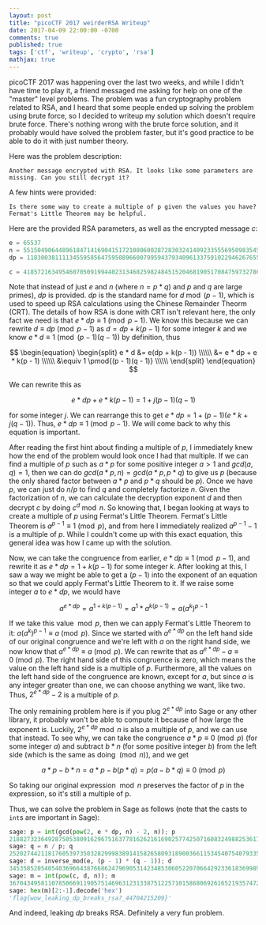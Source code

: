 ```yaml
---
layout: post
title: "picoCTF 2017 weirderRSA Writeup"
date: 2017-04-09 22:00:00 -0700
comments: true
published: true
tags: ['ctf', 'writeup', 'crypto', 'rsa']
mathjax: true
---
```

picoCTF 2017 was happening over the last two weeks, and while I didn't have time to play it, a friend messaged me asking for help on one of the "master" level problems. The problem was a fun cryptography problem related to RSA, and I heard that some people ended up solving the problem using brute force, so I decided to writeup my solution which doesn't require brute force. There's nothing wrong with the brute force solution, and it probably would have solved the problem faster, but it's good practice to be able to do it with just number theory.

<!-- more -->

Here was the problem description:
```
Another message encrypted with RSA. It looks like some parameters are missing. Can you still decrypt it?
```

A few hints were provided:
```
Is there some way to create a multiple of p given the values you have?
Fermat's Little Theorem may be helpful.
```

Here are the provided RSA parameters, as well as the encrypted message $c$:
```python
e = 65537
n = 551504906448961847141690415172108060028728303241409233555695098354559944134593608349928135804830998592132110248539199471080424828431558863560289446722435352638365009233192053427739540819371609958014315243749107802424381558044339319969305152016580632977089138029197496120537936093909331580951370236220987003013
dp = 11830038111134559585647595089660079959437934096133759102294626765549623265660232459679672150751523484215314838435592395437758168739238085557609083462380613

c = 418572163495460705091994402313468259824845152046819051708475973278685439488218787721608798128772047429018094097494688211258770586158227367592079338748634678836934643602701977245535903228577069635940900201087759467891714571538138574420185845350371745237794514198783443249846917698316091319797744417823562800249
```

Note that instead of just $e$ and $n$ (where $n = p * q$) and $p$ and $q$ are large primes), $dp$ is provided. $dp$ is the standard name for $d \bmod (p - 1)$, which is used to speed up RSA calculations using the Chinese Remainder Theorm (CRT). The details of how RSA is done with CRT isn't relevant here, the only fact we need is that $e * dp \equiv 1 \pmod{p - 1}$. We know this because we can rewrite $d \equiv dp \pmod{p - 1}$ as $d = dp + k(p - 1)$ for some integer $k$ and we know $e * d \equiv 1 \pmod{(p - 1)(q - 1)}$ by definition, thus

$$
\begin{equation}
\begin{split}
e * d &= e(dp + k(p - 1)) \\\\\\
&= e * dp + e * k(p - 1) \\\\\\
&\equiv 1 \pmod{(p - 1)(q - 1)} \\\\\\
\end{split}
\end{equation}
$$

We can rewrite this as

$$e * dp + e * k(p - 1) = 1 + j(p - 1)(q - 1)$$

for some integer $j$. We can rearrange this to get $e * dp = 1 + (p - 1)(e * k + j(q - 1))$. Thus, $e * dp \equiv 1 \pmod{p - 1}$. We will come back to why this equation is important.

After reading the first hint about finding a multiple of $p$, I immediately knew how the end of the problem would look once I had that multiple. If we can find a multiple of $p$ such as $a * p$ for some positive integer $a > 1$ and $gcd(a, q) = 1$, then we can do $gcd(a * p, n) = gcd(a * p, p * q)$ to give us $p$ (because the only shared factor between $a * p$ and $p * q$ should be $p$). Once we have $p$, we can just do $n / p$ to find $q$ and completely factorize $n$. Given the factorization of $n$, we can calculate the decryption exponent $d$ and then decrypt $c$ by doing $c^d \bmod n$. So knowing that, I began looking at ways to create a multiple of $p$ using Fermat's Little Theorem. Fermat's Little Theorem is $a^{p - 1} \equiv 1 \pmod{p}$,  and from here I immediately realized $a^{p - 1} - 1$ is a multiple of $p$. While I couldn't come up with this exact equation, this general idea was how I came up with the solution.

Now, we can take the congruence from earlier, $e * dp \equiv 1 \pmod{p - 1}$, and rewrite it as $e * dp = 1 + k(p - 1)$ for some integer $k$. After looking at this, I saw a way we might be able to get a $(p - 1)$ into the exponent of an equation so that we could apply Fermat's Little Theorem to it. If we raise some integer $a$ to $e * dp$, we would have

$$a^{e * dp} = a^{1 + k(p - 1)} = a^1 * a^{k(p - 1)} = a(a^k)^{p - 1}$$

If we take this value $\bmod p$, then we can apply Fermat's Little Theorem to it: $a(a^k)^{p - 1} \equiv a \pmod{p}$. Since we started with $a^{e * dp}$ on the left hand side of our original congruence and we're left with $a$ on the right hand side,  we now know that $a^{e * dp} \equiv a \pmod{p}$. We can rewrite that as $a^{e * dp} - a \equiv 0 \pmod{p}$. The right hand side of this congruence is zero, which means the value on the left hand side is a multiple of $p$. Furthermore, all the values on the left hand side of the congruence are known, except for $a$, but since $a$ is any integer greater than one, we can choose anything we want, like two. Thus, $2^{e * dp} - 2$ is a multiple of $p$.

The only remaining problem here is if you plug $2^{e * dp}$ into Sage or any other library, it probably won't be able to compute it because of how large the exponent is. Luckily, $2^{e * dp} \bmod n$ is also a multiple of $p$, and we can use that instead. To see why, we can take the congruence $a * p \equiv 0 \pmod{p}$ (for some integer $a$) and subtract $b * n$ (for some positive integer $b$) from the left side (which is the same as doing $\pmod n$), and we get

$$a * p - b * n = a * p - b(p * q) = p(a - b * q) \equiv 0 \pmod p$$

So taking our original expression $\bmod n$ preserves the factor of $p$ in the expression, so it's still a multiple of p.

Thus, we can solve the problem in Sage as follows (note that the casts to `int`s are important in Sage):
```python
sage: p = int(gcd(pow(2, e * dp, n) - 2, n)); p
21882732364928750538091629675163778162621616902577425071608324988253617272412493782388559800841168348434069674472295196720416514385081750301694228136439127L
sage: q = n / p; q
25202744211817605397350328299983891415826580931890036611534540754079335081397262505214808536988764318124618606869256238502481259725033526700937302921554819
sage: d = inverse_mod(e, (p - 1) * (q - 1)); d
34535852054054036966438766862479690531423485306052207066429233618369989635295667617805286621954413815434184971237695876059539855286069206342240686777680920609564888947098210601853114202918429853613788197596527012265264741745540817155411813474104528185518260915438910819103674793733905258024133003488830258529
sage: m = int(pow(c, d, n)); m
3670434958110785066911905751469631231338751225710158680692616521935747246580686931770254296884504612059517L
sage: hex(m)[2:-1].decode('hex')
'flag{wow_leaking_dp_breaks_rsa?_44704215209}'
```

And indeed, leaking $dp$ breaks RSA. Definitely a very fun problem.
